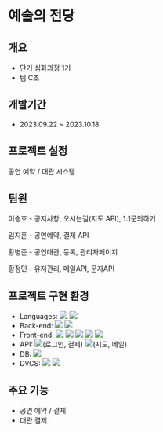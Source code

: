 # 예술의 전당
## 개요
+ 단기 심화과정 1기
+ 팀 C조
## 개발기간
+ 2023.09.22 ~ 2023.10.18
## 프로젝트 설정
공연 예약 / 대관 시스템
## 팀원
이승호 - 공지사항, 오시는길(지도 API), 1:1문의하기

임지훈 - 공연예약, 결제 API

황병준 - 공연대관, 등록, 관리자페이지

황정민 - 유저관리, 메일API, 문자API

## 프로젝트 구현 환경
+ Languages: <img src="https://img.shields.io/badge/javascript-F7DF1E?style=flat-square&logo=javascript&logoColor=white"/> <img src="https://img.shields.io/badge/Java-007396?style=flat-square&logo=Java&logoColor=white"/>
+ Back-end: <img src="https://img.shields.io/badge/SpringBoot-6DB33F?style=flat-square&logo=Spring Boot&logoColor=white"/> <img src="https://img.shields.io/badge/Apache Tomcat-F8DC75?style=flat-square&logo=apachetomcat&logoColor=black"/>
+ Front-end: <img src="https://img.shields.io/badge/JSP-007396?style=flat-square&logo=JSP&logoColor=white"/> <img src="https://img.shields.io/badge/html5-1572B6?style=flat-square&logo=html5&logoColor=white"/> <img src="https://img.shields.io/badge/Bootstrapap-7952B3?style=flat-square&logo=bootstrap&logoColor=white"/> <img src="https://img.shields.io/badge/jQuery-0769AD?style=flat-square&logo=jQuery&logoColor=white"/> <img src="https://img.shields.io/badge/CSS3-1572B6?style=flat-square&logo=css3&logoColor=white"/>
+ API: <img src="https://img.shields.io/badge/kakao-FFCD00?style=flat-square&logo=kakao&logoColor=white"/>(로그인, 결제) <img src="https://img.shields.io/badge/Naver-03C75A?style=flat-square&logo=Naver&logoColor=white"/>(지도, 메일)
+ DB: <img src="https://img.shields.io/badge/MySQL-4479A1?style=flat-square&logo=MySQL&logoColor=white"/>
+ DVCS: <img src="https://img.shields.io/badge/Git-F05032?style=flat-square&logo=git&logoColor=white"/> <img src="https://img.shields.io/badge/GitHub-181717?style=flat-square&logo=GitHub&logoColor=white"/>
## 주요 기능
+ 공연 예약 / 결제
+ 대관 결제
